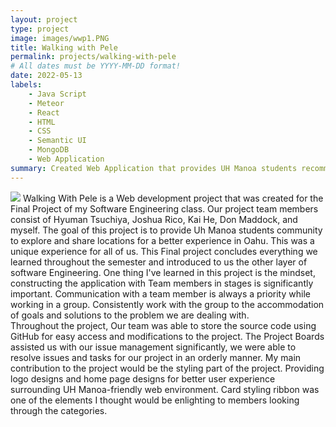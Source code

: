 ```yaml
---
layout: project
type: project
image: images/wwp1.PNG
title: Walking with Pele
permalink: projects/walking-with-pele
# All dates must be YYYY-MM-DD format!
date: 2022-05-13
labels:
    - Java Script
    - Meteor
    - React
    - HTML
    - CSS
    - Semantic UI
    - MongoDB
    - Web Application
summary: Created Web Application that provides UH Manoa students recommendations based of other students on locations of Oahu for better experiences.
---    
```

<img class="ui image" src="/images/wwp1.PNG">
<a herf="https://walking-with-pele.github.io">Walking With Pele</a> is a Web development project that was created for the Final Project of my Software Engineering class. Our project team members consist of Hyuman Tsuchiya, Joshua Rico, Kai He, Don Maddock, and myself. The goal of this project is to provide Uh Manoa students community to explore and share locations for a better experience in Oahu. This was a unique experience for all of us. This Final project concludes everything we learned throughout the semester and introduced to us the other layer of software Engineering. One thing I've learned in this project is the mindset, constructing the application with Team members in stages is significantly important. Communication with a team member is always a priority while working in a group. Consistently work with the group to the accommodation of goals and solutions to the problem we are dealing with.
<br/>
Throughout the project, Our team was able to store the source code using GitHub for easy access and modifications to the project. The Project Boards assisted us with our issue management significantly, we were able to resolve issues and tasks for our project in an orderly manner. My main contribution to the project would be the styling part of the project. Providing logo designs and home page designs for better user experience surrounding UH Manoa-friendly web environment. Card styling ribbon was one of the elements I thought would be enlighting to members looking through the categories.  
